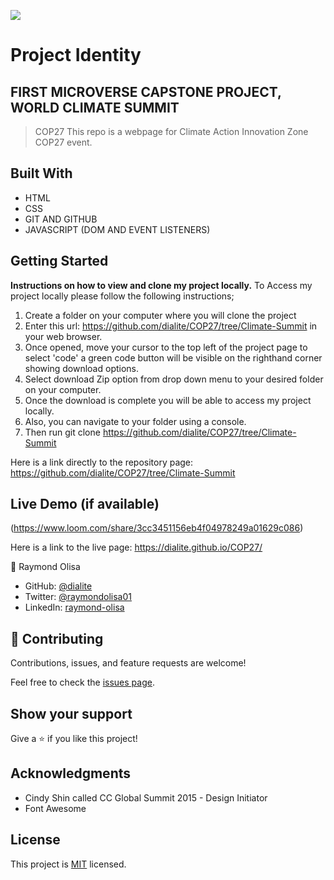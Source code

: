 ![](https://img.shields.io/badge/Microverse-blueviolet)

# Project Identity

## FIRST MICROVERSE CAPSTONE PROJECT, WORLD CLIMATE SUMMIT
>  COP27
This repo is a webpage for Climate Action Innovation Zone COP27 event.

## Built With
- HTML
- CSS
- GIT AND GITHUB
- JAVASCRIPT (DOM AND EVENT LISTENERS)


## Getting Started

**Instructions on how to view and clone my project locally.**
 To Access my project locally please follow the following instructions;
1. Create a folder on your computer where you will clone the project
2. Enter this url: https://github.com/dialite/COP27/tree/Climate-Summit in your web browser.
3. Once opened, move your cursor to the top left of the project page to select 'code' a green code button will be visible on the righthand corner showing download    options.
5. Select download Zip option from drop down menu to your desired folder on your computer.
6. Once the download is complete you will be able to access my project locally.
7. Also, you can navigate to your folder using a console.
8. Then run git clone https://github.com/dialite/COP27/tree/Climate-Summit

Here is a link directly to the repository page: https://github.com/dialite/COP27/tree/Climate-Summit


## Live Demo (if available)

(https://www.loom.com/share/3cc3451156eb4f04978249a01629c086)

Here is a link to the live page: https://dialite.github.io/COP27/


👤 Raymond Olisa

- GitHub: [@dialite](https://github.com/dialite)
- Twitter: [@raymondolisa01](https://twitter.com/raymondolisa01)
- LinkedIn: [raymond-olisa](https://www.linkedin.com/in/raymond-olisa-775929243/)

## 🤝 Contributing

Contributions, issues, and feature requests are welcome!

Feel free to check the [issues page](../../issues/).

## Show your support

Give a ⭐️ if you like this project!

## Acknowledgments

- Cindy Shin called CC Global Summit 2015 - Design Initiator
- Font Awesome

## License

This project is [MIT](./MIT.md) licensed.
